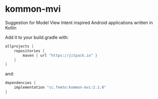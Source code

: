 # kommon-mvi

Suggestion for Model View Intent inspired Android applications written in Kotlin

Add it to your build.gradle with:
```gradle
allprojects {
    repositories {
        maven { url "https://jitpack.io" }
    }
}
```
and:

```gradle
dependencies {
    implementation "cc.femto:kommon-mvi:2.1.0"
}
```

